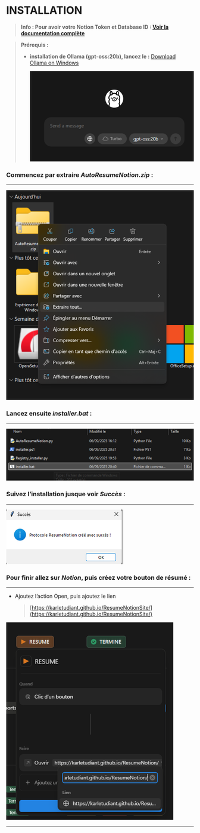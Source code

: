 # INSTALLATION
>**Info : Pour avoir votre Notion Token et Database ID : [Voir la documentation complète](Tuto/Tutoriel_Récupérer_votre_Integration_Token_et_Data_ID.md)**

> **Prérequis :** 
>
>- **installation de Ollama (gpt-oss:20b), lancez le :** [Download Ollama on Windows](https://ollama.com/download)
>    
>    ![image.png](image/image.png)
    

### **Commencez par extraire *AutoResumeNotion.zip* :** 
---
![image.png](image/image%201.png)

### **Lancez ensuite *installer.bat* :** 
---
![image.png](image/image%202.png)

### **Suivez l’installation jusque voir *Succès* :** 
---
![image.png](image/image%203.png)

### **Pour finir allez sur *Notion*, puis créez votre bouton de résumé** : 
---
- Ajoutez l’action Open, puis ajoutez le lien
    
    > [https://karletudiant.github.io/ResumeNotionSite/](https://karletudiant.github.io/ResumeNotionSite/)
    > 

![image.png](image/image%204.png)

---



